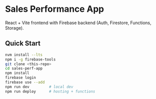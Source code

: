 # Sales Performance App

React + Vite frontend with Firebase backend (Auth, Firestore, Functions, Storage).

## Quick Start

```bash
nvm install --lts
npm i -g firebase-tools
git clone <this-repo>
cd sales-perf-app
npm install
firebase login
firebase use --add
npm run dev         # local dev
npm run deploy      # hosting + functions
```

